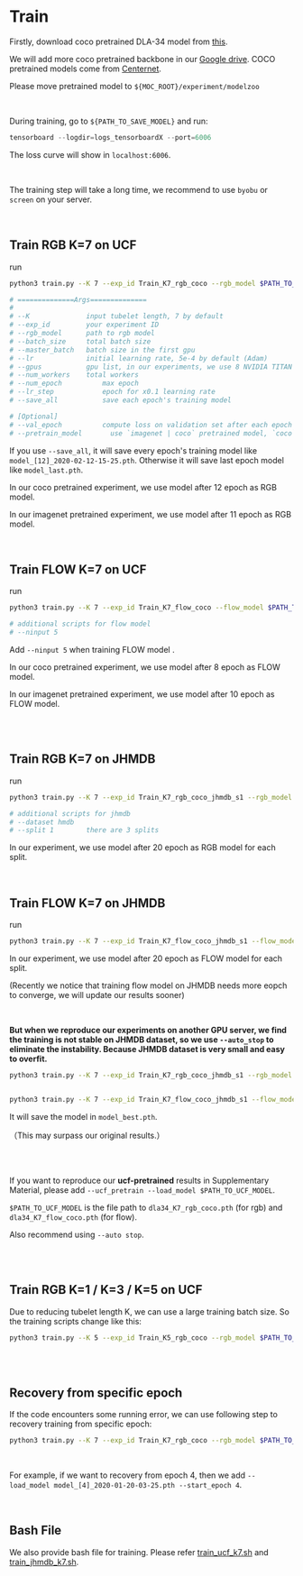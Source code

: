 # Train

Firstly, download coco pretrained DLA-34 model from [this](https://drive.google.com/file/d/13Sf66b1cEa6ReWMljMmoie4kXA_JBT8T/view?usp=sharing).

We will add more coco pretrained backbone in our [Google drive](https://drive.google.com/drive/folders/1r2uYo-4hL6oOzRARFsYIn5Pu2Lv7VS6m?usp=sharing). COCO pretrained models come from [Centernet](https://drive.google.com/open?id=1px-Xg7jXSC79QqgsD1AAGJQkuf5m0zh_).

Please move pretrained model to `${MOC_ROOT}/experiment/modelzoo`

<br/>

During training,  go to `${PATH_TO_SAVE_MODEL}` and run:

```powershell
tensorboard --logdir=logs_tensorboardX --port=6006
```

 The loss curve will show in `localhost:6006`.

<br/>

The training step will take a long time, we recommend to use `byobu` or `screen` on your server.

<br/>

## Train RGB K=7 on UCF

run

```bash
python3 train.py --K 7 --exp_id Train_K7_rgb_coco --rgb_model $PATH_TO_SAVE_MODEL --batch_size 63 --master_batch 7 --lr 5e-4 --gpus 0,1,2,3,4,5,6,7 --num_workers 16 --num_epochs 12 --lr_step 6,8 --save_all

# ==============Args==============
#
# --K              input tubelet length, 7 by default
# --exp_id         your experiment ID
# --rgb_model      path to rgb model
# --batch_size     total batch size 
# --master_batch   batch size in the first gpu
# --lr             initial learning rate, 5e-4 by default (Adam)
# --gpus           gpu list, in our experiments, we use 8 NVIDIA TITAN XP
# --num_workers    total workers
# --num_epoch          max epoch
# --lr_step            epoch for x0.1 learning rate
# --save_all           save each epoch's training model

# [Optional]
# --val_epoch          compute loss on validation set after each epoch
# --pretrain_model		 use `imagenet | coco` pretrained model, `coco` by default
```

If you use `--save_all`, it will save every epoch's training model like `model_[12]_2020-02-12-15-25.pth`. Otherwise it will save last epoch model like `model_last.pth`.

In our coco pretrained experiment, we use model after 12 epoch as RGB model.

In our imagenet pretrained experiment, we use model after 11 epoch as RGB model.

<br/>

## Train FLOW K=7 on UCF

run

```bash
python3 train.py --K 7 --exp_id Train_K7_flow_coco --flow_model $PATH_TO_SAVE_MODEL --batch_size 62 --master_batch 6 --lr 5e-4 --gpus 0,1,2,3,4,5,6,7 --num_workers 16 --num_epochs 10 --lr_step 6,8 --ninput 5 --save_all

# additional scripts for flow model
# --ninput 5
```

Add  `--ninput 5`  when training FLOW model .

In our coco pretrained experiment, we use model after 8 epoch as FLOW model.

In our imagenet pretrained experiment, we use model after 10 epoch as FLOW model.

<br/>

<br/>





## Train RGB K=7 on JHMDB

run

```bash
python3 train.py --K 7 --exp_id Train_K7_rgb_coco_jhmdb_s1 --rgb_model $PATH_TO_SAVE_MODEL --batch_size 63 --master_batch 7 --lr 5e-4 --gpus 0,1,2,3,4,5,6,7 --num_workers 16 --num_epochs 20 --lr_step 6,8 --dataset hmdb --split 1

# additional scripts for jhmdb
# --dataset hmdb
# --split 1        there are 3 splits
```

In our experiment, we use model after 20 epoch as RGB model for each split.

<br/>

## Train FLOW K=7 on JHMDB

run

```bash
python3 train.py --K 7 --exp_id Train_K7_flow_coco_jhmdb_s1 --flow_model $PATH_TO_SAVE_MODEL --batch_size 62 --master_batch 6 --lr 5e-4 --gpus 0,1,2,3,4,5,6,7 --num_workers 16 --num_epochs 20 --lr_step 9,12 --ninput 5 --dataset hmdb --split 1
```

In our experiment, we use model after 20 epoch as FLOW model for each split.

(Recently we notice that training flow model on JHMDB needs more eopch to converge, we will update our results sooner)

<br/>

**But when we reproduce our experiments on another GPU server, we find the training is not stable on JHMDB dataset, so we use `--auto_stop` to eliminate the instability. Because JHMDB dataset is very small and easy to overfit.**

```bash
python3 train.py --K 7 --exp_id Train_K7_rgb_coco_jhmdb_s1 --rgb_model $PATH_TO_SAVE_MODEL --batch_size 63 --master_batch 7 --lr 5e-4 --gpus 0,1,2,3,4,5,6,7 --num_workers 16 --num_epochs 25 --lr_step 8,16 --dataset hmdb --split 1 --auto_stop


python3 train.py --K 7 --exp_id Train_K7_flow_coco_jhmdb_s1 --flow_model $PATH_TO_SAVE_MODEL --batch_size 62 --master_batch 6 --lr 5e-4 --gpus 0,1,2,3,4,5,6,7 --num_workers 16 --num_epochs 25 --lr_step 12,20 --ninput 5 --dataset hmdb --split 1 --auto_stop
```

It will save the model in `model_best.pth`.

（This may surpass our original results.）

<br/>

<br/>

If you want to reproduce our **ucf-pretrained** results in Supplementary Material, please add `--ucf_pretrain --load_model $PATH_TO_UCF_MODEL`.

`$PATH_TO_UCF_MODEL` is the file path to `dla34_K7_rgb_coco.pth` (for rgb) and `dla34_K7_flow_coco.pth` (for flow).

Also recommend using `--auto stop`.

<br/>

<br/>

## Train RGB K=1 / K=3 / K=5 on UCF

Due to reducing tubelet length K, we can use a large training batch size. So the training scripts change like this:

```bash
python3 train.py --K 5 --exp_id Train_K5_rgb_coco --rgb_model $PATH_TO_SAVE_MODEL --batch_size 108 --master_batch 10 --lr 5e-4 --gpus 0,1,2,3,4,5,6,7 --num_workers 16 --num_epochs 13 --lr_step 4,8 --save_all
```

<br/>

<br/>

## Recovery from specific epoch

If the code encounters some running error, we can use following step to recovery training from specific epoch:

```bash
python3 train.py --K 7 --exp_id Train_K7_rgb_coco --rgb_model $PATH_TO_SAVE_MODEL --batch_size 63 --master_batch 7 --lr 5e-4 --gpus 0,1,2,3,4,5,6,7 --num_workers 16 --num_epochs 13 --lr_step 6,8 --save_all --load_model ? --start_epoch ?
```

<br/>

For example, if we want to recovery from epoch 4, then we add `--load_model model_[4]_2020-01-20-03-25.pth --start_epoch 4`.

<br/>

## Bash File

We also provide bash file for training. Please refer [train_ucf_k7.sh](../bash/train_ucf_k7.sh) and [train_jhmdb_k7.sh](../bash/train_jhmdb_k7.sh).